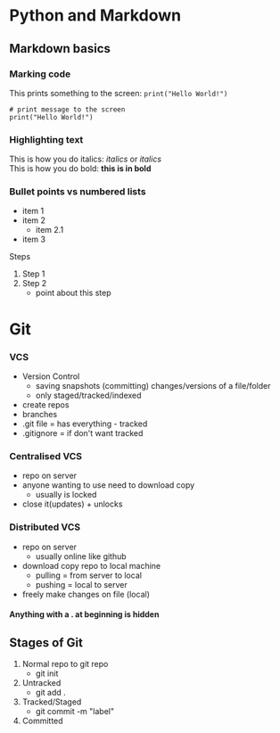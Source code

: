 # Python and Markdown

## Markdown basics

### Marking code 

This prints something to the screen: `print("Hello World!")`

```
# print message to the screen
print("Hello World!")
```

### Highlighting text 

This is how you do italics: _italics_ or *italics* <br>
This is how you do bold: **this is in bold**

### Bullet points vs numbered lists

* item 1 
* item 2
  * item 2.1
* item 3

Steps
1. Step 1
2. Step 2
    * point about this step

# Git

### VCS

- Version Control
  - saving snapshots (committing) changes/versions of a file/folder
  - only staged/tracked/indexed
- create repos
- branches
- .git file = has everything - tracked
- .gitignore = if don't want tracked

### Centralised VCS

- repo on server
- anyone wanting to use need to download copy
  - usually is locked
- close it(updates) + unlocks

### Distributed VCS

- repo on server
  - usually online like github
- download copy repo to local machine
  - pulling = from server to local
  - pushing = local to server
- freely make changes on file (local)

#### Anything with a . at beginning is hidden

## Stages of Git


1. Normal repo to git repo
   - git init
2. Untracked 
   - git add .
3. Tracked/Staged
   - git commit -m "label"
4. Committed